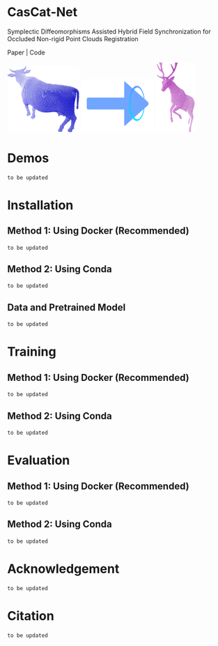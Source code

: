 # CasCat-Net
Symplectic Diffeomorphisms Assisted Hybrid Field Synchronization for Occluded Non-rigid Point Clouds Registration

Paper | Code 

<p float="left">
<img src="./images/bull003.png" alt="Image Alt Text" width="33%">
<img src="./images/arrow.gif" alt="Image Alt Text" width="33%">
<img src="./images/dear001.png" alt="Image Alt Text" width="18%">
</p>

# Demos
    to be updated

# Installation
## Method 1: Using Docker (Recommended)
    to be updated

## Method 2: Using Conda
    to be updated

## Data and Pretrained Model
    to be updated

# Training
## Method 1: Using Docker (Recommended)
    to be updated

## Method 2: Using Conda
    to be updated


# Evaluation
## Method 1: Using Docker (Recommended)
    to be updated

## Method 2: Using Conda
    to be updated


# Acknowledgement
    to be updated

# Citation
    to be updated